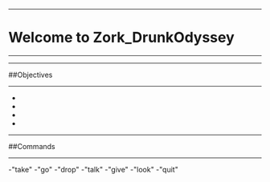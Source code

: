 
*************************************************************
# Welcome to Zork_DrunkOdyssey
*************************************************************

*************************************************************
##Objectives
*************************************************************
-
-
-
-
*************************************************************
##Commands
*************************************************************
-"take"
-"go"
-"drop"
-"talk"
-"give"
-"look"
-"quit"